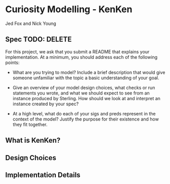 # Curiosity Modelling - KenKen
Jed Fox and Nick Young

## Spec TODO: DELETE

For this project, we ask that you submit a README that explains your implementation. At a minimum, you should address each of the following points:

- What are you trying to model? Include a brief description that would give someone unfamiliar with the topic a basic understanding of your goal.

- Give an overview of your model design choices, what checks or run statements you wrote, and what we should expect to see from an instance produced by Sterling. How should we look at and interpret an instance created by your spec?

- At a high level, what do each of your sigs and preds represent in the context of the model? Justify the purpose for their existence and how they fit together.


## What is KenKen?



## Design Choices



## Implementation Details


